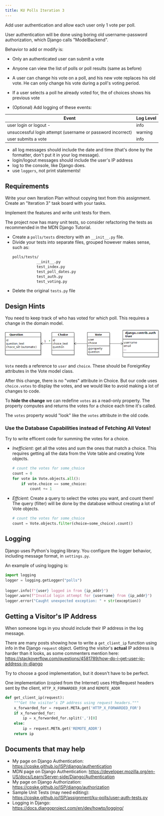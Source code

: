 ```yaml
---
title: KU Polls Iteration 3
---
```


Add user authentication and allow each user only 1 vote per poll.

User authentication will be done using boring old username-password 
authorization, which Django calls "ModelBackend".

Behavior to add or modify is:

- Only an authenticated user can submit a vote
- Anyone can view the list of polls or poll results (same as before)
- A user can change his vote on a poll, and his new vote replaces his old vote. He can only change his vote during a poll's voting period.
- If a user selects a poll he already voted for, the of choices shows his previous vote 

- (Optional) Add logging of these events:

| Event                      | Log Level |
|----------------------------|-----------|
| user login or logout    -  | info      |
| unsuccessful login attempt (username or password incorrect) | warning |
| user submits a vote        | info      |

  - all log messages should include the date and time (that's done by the formatter, don't put it in your log message).
  - login/logout messages should include the user's IP address
  - log to the console, like Django does.
  - use `loggers`, not print statements!

## Requirements

Write your own Iteration Plan without copying text from this assignment.
Create an "Iteration 3" task board with your tasks.

Implement the features and write unit tests for them.

The project now has many unit tests, so consider refactoring the 
tests as recommended in the MDN Django Tutorial.
- Create a `polls/tests` directory with an `__init__.py` file.
- Divide your tests into separate files, grouped however makes sense, such as:
  ```
  polls/tests/
             __init__.py
             test_index.py
             test_poll_dates.py
             test_auth.py
             test_voting.py
   ```
- Delete the original `tests.py` file


## Design Hints

You need to keep track of who has voted for which poll.
This requires a change in the domain model.

![user-vote-choice](user-vote-choice.png)

`Vote` needs a reference to `user` and `choice`. These should be ForeignKey attributes in the Vote model class.

After this change, there is no "votes" attribute in Choice.
But our code uses `choice.votes` to display the votes, and we would like to
avoid making a lot of changes to code.

To **hide the change** we can redefine `votes` as a read-only property.
The property computes and returns the votes for a choice each time it's called.

The `votes` property would "look" like the `votes` attribute in the old
code.

### Use the Database Capabilities instead of Fetching All Votes!

Try to write efficent code for summing the votes for a choice.

- *Inefficient*: get all the votes and sum the ones that match a choice. This requires getting all the data from the Vote table and creating Vote objects.
   ```python
   # count the votes for some_choice
   count = 0
   for vote in Vote.objects.all():
       if vote.choice == some_choice:
           count += 1
   ```

- *Effcient*: Create a query to select the votes you want, and count them!  The query (filter) will be done by the database without creating a lot of Vote objects. 
   ```python
   # count the votes for some_choice
   count = Vote.objects.filter(choice=some_choice).count()
   ```

## Logging

Django uses Python's logging library. 
You configure the logger behavior, including message format, in `settings.py`.

An example of using logging is:

```python
import logging
logger = logging.getLogger("polls") 

logger.info(f"{user} logged in from {ip_addr}")
logger.warn(f"Invalid login attempt for {username} from {ip_addr}")
logger.error("Caught unexpected exception: " + str(exception))
```

## Getting a Visitor's IP Address

When someone logs in you should include their IP address in the log message.

There are many posts showing how to write a `get_client_ip` function using 
info in the Django `request` object.
Getting the visitor's **actual** IP address is harder than it looks,
as some commenters mention here:
https://stackoverflow.com/questions/4581789/how-do-i-get-user-ip-address-in-django

Try to choose a good implementation, but it doesn't have to be perfect.

One implementation (copied from the Internet)
uses HttpRequest headers sent by the client, `HTTP_X_FORWARDED_FOR` and `REMOTE_ADDR`

```python
def get_client_ip(request):
    """Get the visitor’s IP address using request headers."""
    x_forwarded_for = request.META.get('HTTP_X_FORWARDED_FOR')
    if x_forwarded_for:
        ip = x_forwarded_for.split(',')[0]
    else:
        ip = request.META.get('REMOTE_ADDR')
    return ip
```

## Documents that may help

- My page on Django Authentication: <https://cpske.github.io/ISP/django/authentication>
- MDN page on Django Authentication: <https://developer.mozilla.org/en-US/docs/Learn/Server-side/Django/Authentication>
- My page on Django Authorization: <https://cpske.github.io/ISP/django/authorization>
- Sample Unit Tests (may need editing): <https://cpske.github.io/ISP/assignment/ku-polls/user-auth-tests.py>
- Logging in Django: <https://docs.djangoproject.com/en/dev/howto/logging/>
